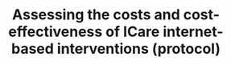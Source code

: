 --- 
abstract: '' 
authors: 
 - J Beecham
 -  EM Bonin
 -  D Görlich
 -  R Baños
 -  I Beintner
 -  C Buntrock
 -  ...
doi: '' 
featured: false 
publication: '*Internet interventions*, 9' 
publication_short: '' 
publishDate: '2019-01-01' 
title: 'Assessing the costs and cost-effectiveness of ICare internet-based interventions (protocol)' 
url_code: '' 
url_dataset: '' 
url_pdf: '' 
url_poster: '' 
url_project: '' 
url_slides: '' 
url_source: '' 
url_video: '' 
---